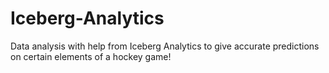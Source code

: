 # Iceberg-Analytics
Data analysis with help from Iceberg Analytics to give accurate predictions on certain elements of a hockey game!
